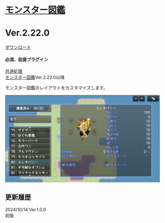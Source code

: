 # [モンスター図鑑](https://raw.githubusercontent.com/nuun888/MZ/master/NUUN_NUUN_EnemyBookCustomLayout.js)
# Ver.2.22.0
[ダウンロード](https://raw.githubusercontent.com/nuun888/MZ/master/NUUN_NUUN_EnemyBookCustomLayout.js)
#### 必須、前提プラグイン
[共通処理](https://github.com/nuun888/MZ/blob/master/README/Base.md)  
[モンスター図鑑](https://github.com/nuun888/MZ/blob/master/README/EnemyBook.md)Ver.2.22.0以降  

モンスター図鑑のレイアウトをカスタマイズします。  

![画像](img/EnemyBookCustomLayout1.png)  

## 更新履歴
2024/10/14 Ver.1.0.0  
初版  
